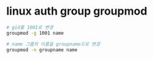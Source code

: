 # linux auth group groupmod

```sh
# gid를 1001로 변경
groupmod -g 1001 name

# name 그룹의 이름을 groupname으로 변경
groupmod -n groupname name
```

